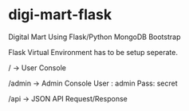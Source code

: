 # digi-mart-flask
Digital Mart Using Flask/Python MongoDB Bootstrap

Flask Virtual Environment has to be setup seperate.

/ -> User Console

/admin -> Admin Console 
User : admin 
Pass: secret

/api -> JSON API Request/Response

